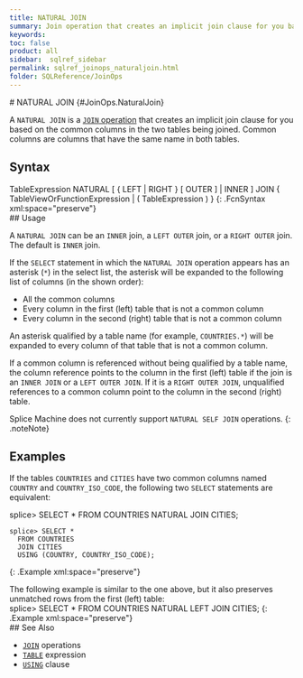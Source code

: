 ```yaml
---
title: NATURAL JOIN
summary: Join operation that creates an implicit join clause for you based on the common columns (those with the same name in both tables)&#160;in the two tables being joined.
keywords:
toc: false
product: all
sidebar:  sqlref_sidebar
permalink: sqlref_joinops_naturaljoin.html
folder: SQLReference/JoinOps
---
```

<section>
<div class="TopicContent" data-swiftype-index="true" markdown="1">
# NATURAL JOIN   {#JoinOps.NaturalJoin}

A `NATURAL JOIN` is a [ `JOIN` operation](sqlref_joinops_about.html)
that creates an implicit join clause for you based on the common columns
in the two tables being joined. Common columns are columns that have the
same name in both tables.

## Syntax

<div class="fcnWrapperWide" markdown="1">
    TableExpression NATURAL
       [ { LEFT | RIGHT }
         [ OUTER ] | INNER ] JOIN
       { TableViewOrFunctionExpression |
         ( TableExpression ) }
{: .FcnSyntax xml:space="preserve"}

</div>
## Usage

A `NATURAL JOIN` can be an `INNER` join, a `LEFT OUTER` join, or a
`RIGHT OUTER` join. The default is `INNER` join.

If the `SELECT` statement in which the `NATURAL JOIN` operation appears
has an asterisk (`*`) in the select list, the asterisk will be expanded
to the following list of columns (in the shown order):

* All the common columns
* Every column in the first (left) table that is not a common column
* Every column in the second (right) table that is not a common column

An asterisk qualified by a table name (for example, `COUNTRIES.*`) will
be expanded to every column of that table that is not a common column.

If a common column is referenced without being qualified by a table
name, the column reference points to the column in the first (left)
table if the join is an `INNER JOIN` or a `LEFT OUTER JOIN`. If it is a
`RIGHT OUTER JOIN`, unqualified references to a common column point to
the column in the second (right) table.

Splice Machine does not currently support `NATURAL SELF JOIN`
operations.
{: .noteNote}

## Examples

If the tables `COUNTRIES` and `CITIES` have two common columns named
`COUNTRY` and `COUNTRY_ISO_CODE`, the following two `SELECT` statements
are equivalent:

<div class="preWrapper" markdown="1">
    splice> SELECT *
      FROM COUNTRIES
      NATURAL JOIN CITIES;
    
    splice> SELECT *
      FROM COUNTRIES
      JOIN CITIES
      USING (COUNTRY, COUNTRY_ISO_CODE);
{: .Example xml:space="preserve"}

</div>
The following example is similar to the one above, but it also preserves
unmatched rows from the first (left) table:

<div class="preWrapper" markdown="1">
    splice> SELECT *
      FROM COUNTRIES
      NATURAL LEFT JOIN CITIES;
{: .Example xml:space="preserve"}

</div>
## See Also

* [`JOIN`](sqlref_joinops_intro.html) operations
* [`TABLE`](sqlref_expressions_table.html) expression
* [`USING`](sqlref_clauses_using.html) clause

</div>
</section>

